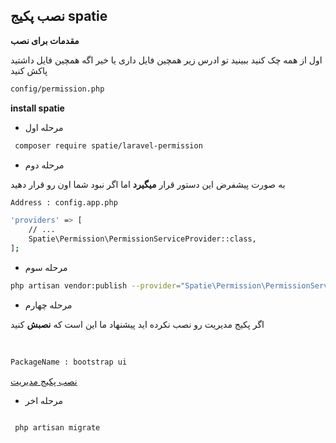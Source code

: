 ## نصب پکیج spatie

__مقدمات برای نصب__

اول از همه چک کنید ببینید تو ادرس زیر همچین فایل داری یا خیر اگه همچین فایل داشتید پاکش کنید
 
```bash
config/permission.php
```




__install spatie__


* مرحله اول
‍
```bash
 composer require spatie/laravel-permission
 ```

* مرحله دوم

به صورت پیشفرض این دستور قرار __میگیرد__ اما اگر نبود شما اون رو قرار دهید
‍‍‍
```bash
Address : config.app.php
```

```bash 
'providers' => [
    // ...
    Spatie\Permission\PermissionServiceProvider::class,
];
```


* مرحله سوم

```bash
php artisan vendor:publish --provider="Spatie\Permission\PermissionServiceProvider"

```


* مرحله چهارم 

اگر پکیج مدیریت  رو نصب نکرده اید پیشنهاد ما این است که __نصبش__ کنید

‍‍‍‍
```bash
PackageName : bootstrap ui
```

[نصب پکیج مدیریت]()
* مرحله اخر


```bash

 php artisan migrate

```
